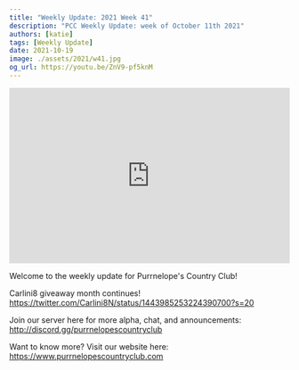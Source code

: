 ```yaml
---
title: "Weekly Update: 2021 Week 41"
description: "PCC Weekly Update: week of October 11th 2021"
authors: [katie]
tags: [Weekly Update]
date: 2021-10-19
image: ./assets/2021/w41.jpg
og_url: https://youtu.be/ZnV9-pf5knM
---
```


<iframe width="100%" height="315" src="https://www.youtube.com/embed/ZnV9-pf5knM" title="YouTube video player" frameborder="0" allow="accelerometer; autoplay; clipboard-write; encrypted-media; gyroscope; picture-in-picture" allowFullScreen></iframe>

<!--truncate-->

Welcome to the weekly update for Purrnelope's Country Club!  

Carlini8 giveaway month continues! 
https://twitter.com/Carlini8N/status/1443985253224390700?s=20

Join our server here for more alpha, chat, and announcements: 
 http://discord.gg/purrnelopescountryclub

Want to know more? 
Visit our website here: https://www.purrnelopescountryclub.com